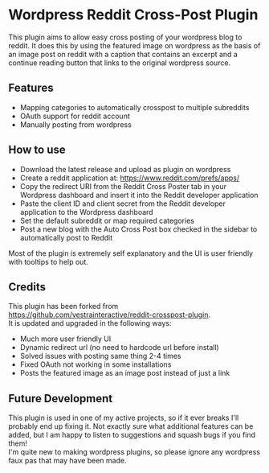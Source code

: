 # Wordpress Reddit Cross-Post Plugin

This plugin aims to allow easy cross posting of your wordpress blog to reddit. 
It does this by using the featured image on wordpress as the basis of an image post on reddit with a caption that contains an excerpt and a continue reading button that links to the original wordpress source. 

## Features 
- Mapping categories to automatically crosspost to multiple subreddits
- OAuth support for reddit account
- Manually posting from wordpress

## How to use
- Download the latest release and upload as plugin on wordpress
- Create a reddit application at: https://www.reddit.com/prefs/apps/
- Copy the redirect URI from the Reddit Cross Poster tab in your Wordpress dashboard and insert it into the Reddit developer application
- Paste the client ID and client secret from the Reddit developer application to the Wordpress dashboard
- Set the default subreddit or map required categories
- Post a new blog with the Auto Cross Post box checked in the sidebar to automatically post to Reddit

Most of the plugin is extremely self explanatory and the UI is user friendly with tooltips to help out. 

## Credits
This plugin has been forked from https://github.com/vestrainteractive/reddit-crosspost-plugin. <br>
It is updated and upgraded in the following ways:
- Much more user friendly UI
- Dynamic redirect url (no need to hardcode url before install)
- Solved issues with posting same thing 2-4 times
- Fixed OAuth not working in some installations
- Posts the featured image as an image post instead of just a link

## Future Development
This plugin is used in one of my active projects, so if it ever breaks I'll probably end up fixing it. 
Not exactly sure what additional features can be added, but I am happy to listen to suggestions and squash bugs if you find them! <br>
I'm quite new to making wordpress plugins, so please ignore any wordpress faux pas that may have been made.
